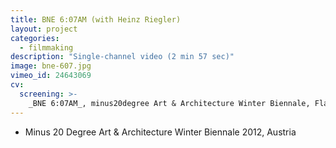 ```yaml
---
title: BNE 6:07AM (with Heinz Riegler)
layout: project
categories:
  - filmmaking
description: "Single-channel video (2 min 57 sec)"
image: bne-607.jpg
vimeo_id: 24643069
cv:
  screening: >-
    _BNE 6:07AM_, minus20degree Art & Architecture Winter Biennale, Flachau, Austria
---
```


- Minus 20 Degree Art & Architecture Winter Biennale 2012, Austria

